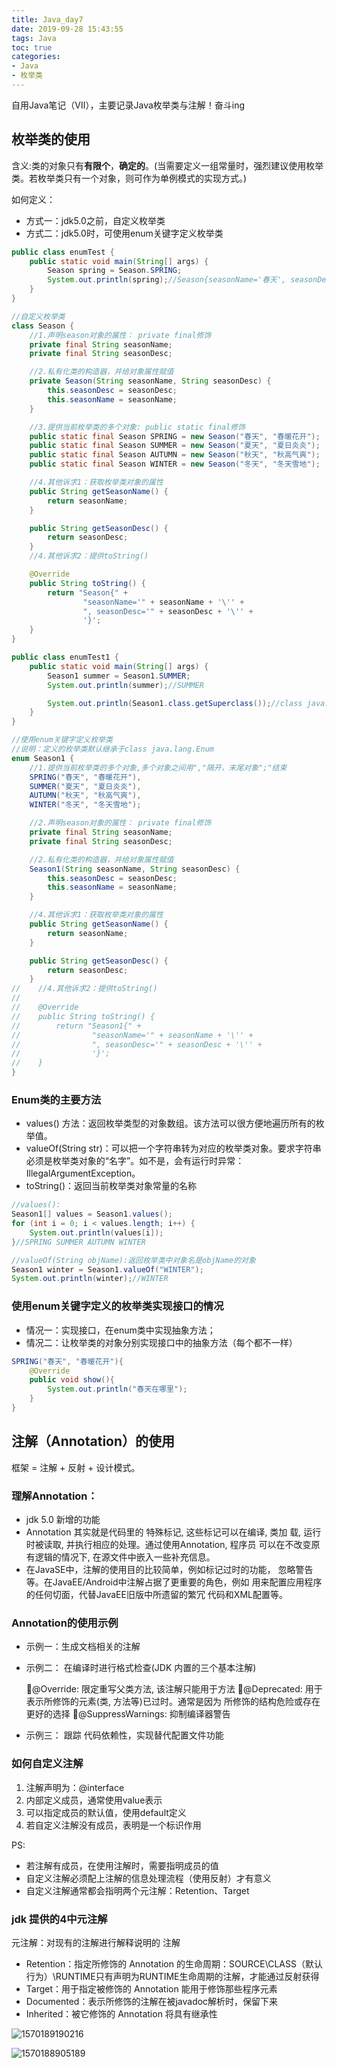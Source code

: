 ```yaml
---
title: Java_day7
date: 2019-09-28 15:43:55
tags: Java
toc: true
categories: 
- Java
- 枚举类
---
```


自用Java笔记（Ⅶ），主要记录Java枚举类与注解！奋斗ing<!-- more -->

## 枚举类的使用

含义:类的对象只有**有限个**，**确定的**。(当需要定义一组常量时，强烈建议使用枚举类。若枚举类只有一个对象，则可作为单例模式的实现方式。)

如何定义：

- 方式一：jdk5.0之前，自定义枚举类
- 方式二：jdk5.0时，可使用enum关键字定义枚举类

```java
public class enumTest {
    public static void main(String[] args) {
        Season spring = Season.SPRING;
        System.out.println(spring);//Season{seasonName='春天', seasonDesc='春暖花开'}
    }
}

//自定义枚举类
class Season {
    //1.声明season对象的属性： private final修饰
    private final String seasonName;
    private final String seasonDesc;

    //2.私有化类的构造器，并给对象属性赋值
    private Season(String seasonName, String seasonDesc) {
        this.seasonDesc = seasonDesc;
        this.seasonName = seasonName;
    }

    //3.提供当前枚举类的多个对象: public static final修饰
    public static final Season SPRING = new Season("春天", "春暖花开");
    public static final Season SUMMER = new Season("夏天", "夏日炎炎");
    public static final Season AUTUMN = new Season("秋天", "秋高气爽");
    public static final Season WINTER = new Season("冬天", "冬天雪地");

    //4.其他诉求1：获取枚举类对象的属性
    public String getSeasonName() {
        return seasonName;
    }

    public String getSeasonDesc() {
        return seasonDesc;
    }
    //4.其他诉求2：提供toString()

    @Override
    public String toString() {
        return "Season{" +
                "seasonName='" + seasonName + '\'' +
                ", seasonDesc='" + seasonDesc + '\'' +
                '}';
    }
}
```

```java
public class enumTest1 {
    public static void main(String[] args) {
        Season1 summer = Season1.SUMMER;
        System.out.println(summer);//SUMMER

        System.out.println(Season1.class.getSuperclass());//class java.lang.Enum
    }
}

//使用enum关键字定义枚举类
//说明：定义的枚举类默认继承于class java.lang.Enum
enum Season1 {
    //1.提供当前枚举类的多个对象,多个对象之间用","隔开，末尾对象";"结束
    SPRING("春天", "春暖花开"),
    SUMMER("夏天", "夏日炎炎"),
    AUTUMN("秋天", "秋高气爽"),
    WINTER("冬天", "冬天雪地");

    //2.声明season对象的属性： private final修饰
    private final String seasonName;
    private final String seasonDesc;

    //2.私有化类的构造器，并给对象属性赋值
    Season1(String seasonName, String seasonDesc) {
        this.seasonDesc = seasonDesc;
        this.seasonName = seasonName;
    }

    //4.其他诉求1：获取枚举类对象的属性
    public String getSeasonName() {
        return seasonName;
    }

    public String getSeasonDesc() {
        return seasonDesc;
    }
//    //4.其他诉求2：提供toString()
//
//    @Override
//    public String toString() {
//        return "Season1{" +
//                "seasonName='" + seasonName + '\'' +
//                ", seasonDesc='" + seasonDesc + '\'' +
//                '}';
//    }
}
```

### Enum类的主要方法

- values() 方法：返回枚举类型的对象数组。该方法可以很方便地遍历所有的枚举值。
- valueOf(String str)：可以把一个字符串转为对应的枚举类对象。要求字符串必须是枚举类对象的“名字”。如不是，会有运行时异常：IllegalArgumentException。
- toString()：返回当前枚举类对象常量的名称

```java
//values():
Season1[] values = Season1.values();
for (int i = 0; i < values.length; i++) {
    System.out.println(values[i]);
}//SPRING SUMMER AUTUMN WINTER

//valueOf(String objName):返回枚举类中对象名是objName的对象
Season1 winter = Season1.valueOf("WINTER");
System.out.println(winter);//WINTER
```

### 使用enum关键字定义的枚举类实现接口的情况

- 情况一：实现接口，在enum类中实现抽象方法；
- 情况二：让枚举类的对象分别实现接口中的抽象方法（每个都不一样）

```java
SPRING("春天", "春暖花开"){
    @Override
    public void show(){
        System.out.println("春天在哪里");
    }
}
```

## 注解（Annotation）的使用

框架 = 注解 + 反射 + 设计模式。

### 理解Annotation：

- jdk 5.0 新增的功能
- Annotation 其实就是代码里的 特殊标记, 这些标记可以在编译, 类加
  载, 运行时被读取, 并执行相应的处理。通过使用Annotation, 程序员
  可以在不改变原有逻辑的情况下, 在源文件中嵌入一些补充信息。
- 在JavaSE中，注解的使用目的比较简单，例如标记过时的功能，
  忽略警告等。在JavaEE/Android中注解占据了更重要的角色，例如
  用来配置应用程序的任何切面，代替JavaEE旧版中所遗留的繁冗
  代码和XML配置等。

### Annotation的使用示例

- 示例一：生成文档相关的注解

- 示例二： 在编译时进行格式检查(JDK 内置的三个基本注解)

  @Override: 限定重写父类方法, 该注解只能用于方法
  @Deprecated: 用于表示所修饰的元素(类, 方法等)已过时。通常是因为
  所修饰的结构危险或存在更好的选择
  @SuppressWarnings: 抑制编译器警告

-  示例三： 跟踪 代码依赖性，实现替代配置文件功能

### 如何自定义注解

1. 注解声明为：@interface
2. 内部定义成员，通常使用value表示
3. 可以指定成员的默认值，使用default定义
4. 若自定义注解没有成员，表明是一个标识作用

PS: 

- 若注解有成员，在使用注解时，需要指明成员的值
- 自定义注解必须配上注解的信息处理流程（使用反射）才有意义
- 自定义注解通常都会指明两个元注解：Retention、Target

### jdk 提供的4中元注解

元注解：对现有的注解进行解释说明的 注解

- Retention：指定所修饰的 Annotation 的生命周期：SOURCE\CLASS（默认行为）\RUNTIME只有声明为RUNTIME生命周期的注解，才能通过反射获得
- Target：用于指定被修饰的 Annotation 能用于修饰那些程序元素
- Documented：表示所修饰的注解在被javadoc解析时，保留下来
- Inherited：被它修饰的 Annotation 将具有继承性

![1570189190216](C:\Users\goodwell\AppData\Roaming\Typora\typora-user-images\1570189190216.png)

![1570188905189](C:\Users\goodwell\AppData\Roaming\Typora\typora-user-images\1570188905189.png)


